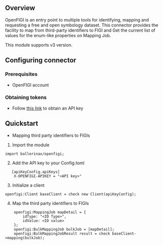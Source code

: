 ## Overview
OpenFIGI is an entry point to multiple tools for identifying, mapping and requesting a free and open symbology dataset. This connector provides the facility to map from third-party identifiers to FIGI and  Get the current list of values for the enum-like properties on Mapping Job.
 
This module supports v3 version.
 
## Configuring connector
### Prerequisites
* OpenFIGI account
### Obtaining tokens
* Follow [this link](https://www.openfigi.com/api) to obtain an API key
 
## Quickstart
* Mapping third party identifiers to FIGIs
1. Import the module
```ballerina
import ballerinax/openfigi;
```
2. Add the API key to your Config.toml
```ballerina
   [apiKeyConfig.apiKeys]
    X-OPENFIGI-APIKEY = "<API key>"
```
3. Initialize a client
```ballerina
openfigi:Client baseClient = check new Client(apiKeyConfig);
```
4. Map the third party identifiers to FIGIs
```ballerina
    openfigi:MappingJob mapDetail = {
        idType: "<ID Type>",
        idValue: <ID value>
    };
    openfigi:BulkMappingJob bulkJob = [mapDetail];
    openfigi:BulkMappingJobResult result = check baseClient->mapping(bulkJob);
```